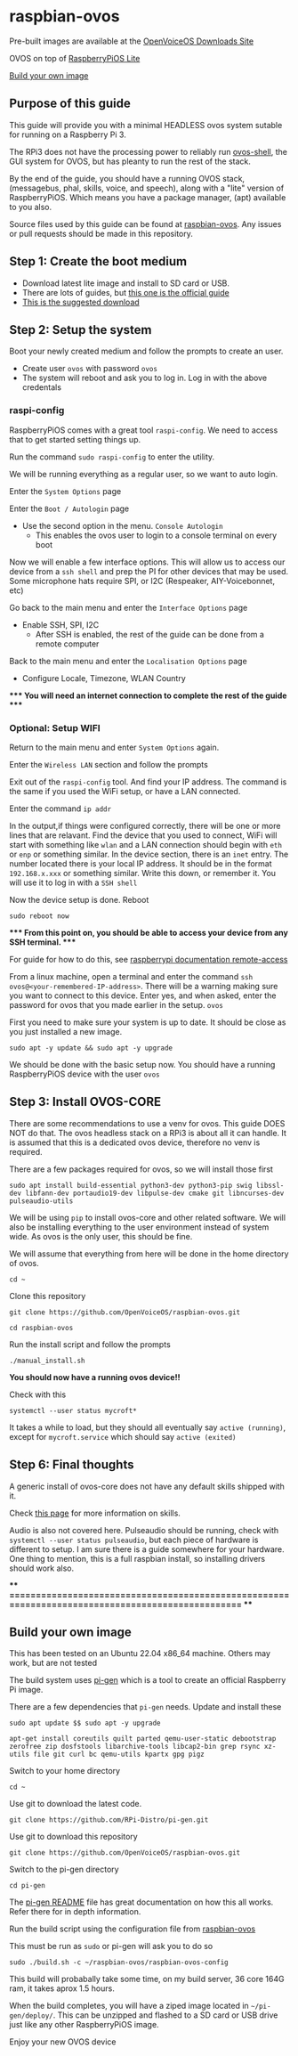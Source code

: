 # raspbian-ovos

Pre-built images are available at the [OpenVoiceOS Downloads Site](https://downloads.openvoiceos.com/images/picroft/github/workspace/pi-gen/deploy/)

OVOS on top of [RaspberryPiOS Lite](https://downloads.raspberrypi.org/raspios_lite_arm64/images/raspios_lite_arm64-2023-02-22/2023-02-21-raspios-bullseye-arm64-lite.img.xz)

[Build your own image](#build-your-own-image)

## Purpose of this guide

This guide will provide you with a minimal HEADLESS ovos system sutable for running on a Raspberry Pi 3.

The RPi3 does not have the processing power to reliably run [ovos-shell](https://github.com/OpenVoiceOS/ovos-shell), the GUI system for OVOS, but has pleanty to run the rest of the stack.

By the end of the guide, you should have a running OVOS stack, (messagebus, phal, skills, voice, and speech), along with a "lite" version of RaspberryPiOS.  Which means you have a package manager, (apt) available to you also.

Source files used by this guide can be found at [raspbian-ovos](https://github.com/OpenVoiceOS/raspbian-ovos).  Any issues or pull requests should be made in this repository.

## Step 1: Create the boot medium

- Download latest lite image and install to SD card or USB.
- There are lots of guides, but [this one is the official guide](https://www.raspberrypi.com/documentation/computers/getting-started.html)
- [This is the suggested download](https://www.raspberrypi.com/software/operating-systems/#raspberry-pi-os-64-bit)

## Step 2: Setup the system
Boot your newly created medium and follow the prompts to create an user.
- Create user `ovos` with password `ovos`
- The system will reboot and ask you to log in.  Log in with the above credentals

### raspi-config

RaspberryPiOS comes with a great tool `raspi-config`.  We need to access that to get started setting things up.

Run the command `sudo raspi-config` to enter the utility.

We will be running everything as a regular user, so we want to auto login.

Enter the `System Options` page

Enter the `Boot / Autologin` page
- Use the second option in the menu.  `Console Autologin`
  - This enables the ovos user to login to a console terminal on every boot

Now we will enable a few interface options.  This will allow us to access our device from a `ssh shell` and prep the PI for other devices that may be used.  Some microphone hats require SPI, or I2C (Respeaker, AIY-Voicebonnet, etc)

Go back to the main menu and enter the `Interface Options` page
- Enable SSH, SPI, I2C
  - After SSH is enabled, the rest of the guide can be done from a remote computer

Back to the main menu and enter the `Localisation Options` page
- Configure Locale, Timezone, WLAN Country

<strong>*** You will need an internet connection to complete the rest of the guide ***</strong>

### Optional: Setup WIFI
Return to the main menu and enter `System Options` again.

Enter the `Wireless LAN` section and follow the prompts

Exit out of the `raspi-config` tool.  And find your IP address.  The command is the same if you used the WiFi setup, or have a LAN connected.

Enter the command `ip addr`

In the output,if things were configured correctly, there will be one or more lines that are relavant.  Find the device that you used to connect, WiFi will start with something like `wlan` and a LAN connection should begin with `eth` or `enp` or something similar.  In the device section, there is an `inet` entry.  The number located there is your local IP address.  It should be in the format `192.168.x.xxx` or something similar.  Write this down, or remember it.  You will use it to log in with a `SSH shell`

Now the device setup is done.  Reboot

`sudo reboot now`

<strong>*** From this point on, you should be able to access your device from any SSH terminal. *** </strong>

For guide for how to do this, see [raspberrypi documentation remote-access](https://www.raspberrypi.com/documentation/computers/remote-access.html)

From a linux machine, open a terminal and enter the command `ssh ovos@<your-remembered-IP-address>`.  There will be a warning making sure you want to connect to this device.  Enter yes, and when asked, enter the password for ovos that you made earlier in the setup. `ovos`

First you need to make sure your system is up to date.  It should be close as you just installed a new image.

`sudo apt -y update && sudo apt -y upgrade`

We should be done with the basic setup now.  You should have a running RaspberryPiOS device with the user `ovos`

## Step 3: Install OVOS-CORE

There are some recommendations to use a venv for ovos. This guide DOES NOT do that.  The ovos headless stack on a RPi3 is about all it can handle.  It is assumed that this is a dedicated ovos device, therefore no venv is required.

There are a few packages required for ovos, so we will install those first

`sudo apt install build-essential python3-dev python3-pip swig libssl-dev libfann-dev portaudio19-dev libpulse-dev cmake git libncurses-dev pulseaudio-utils`

We will be using `pip` to install ovos-core and other related software.  We will also be installing everything to the user environment instead of system wide.  As ovos is the only user, this should be fine.

We will assume that everything from here will be done in the home directory of ovos.

`cd ~`

Clone this repository

`git clone https://github.com/OpenVoiceOS/raspbian-ovos.git`

`cd raspbian-ovos`

Run the install script and follow the prompts

`./manual_install.sh`

<strong>You should now have a running ovos device!!</strong>

Check with this

`systemctl --user status mycroft*`

It takes a while to load, but they should all eventually say `active (running)`, except for `mycroft.service` which should say `active (exited)`

## Step 6: Final thoughts

A generic install of ovos-core does not have any default skills shipped with it.

Check [this page](https://openvoiceos.github.io/community-docs/skills/) for more information on skills.

Audio is also not covered here.  Pulseaudio should be running, check with `systemctl --user status pulseaudio`, but each piece of hardware is different to setup.  I am sure there is a guide somewhere for your hardware.  One thing to mention, this is a full raspbian install, so installing drivers should work also.

<strong>** ================================================================================================= **</strong>


## Build your own image

This has been tested on an Ubuntu 22.04 x86_64 machine.  Others may work, but are not tested

The build system uses [pi-gen](https://github.com/RPi-Distro/pi-gen) which is a tool to create an official Raspberry Pi image.

There are a few dependencies that `pi-gen` needs.  Update and install these

`sudo apt update $$ sudo apt -y upgrade`

`apt-get install coreutils quilt parted qemu-user-static debootstrap zerofree zip dosfstools libarchive-tools libcap2-bin grep rsync xz-utils file git curl bc qemu-utils kpartx gpg pigz`

Switch to your home directory

`cd ~`

Use git to download the latest code.

`git clone https://github.com/RPi-Distro/pi-gen.git`

Use git to download this repository

`git clone https://github.com/OpenVoiceOS/raspbian-ovos.git`

Switch to the pi-gen directory

`cd pi-gen`

The [pi-gen README](https://github.com/RPi-Distro/pi-gen#readme) file has great documentation on how this all works.  Refer there for in depth information.

Run the build script using the configuration file from [raspbian-ovos](https://github.com/OpenVoiceOS/raspbian-ovos/blob/main/raspbian-ovos-config)

This must be run as `sudo` or pi-gen will ask you to do so

`sudo ./build.sh -c ~/raspbian-ovos/raspbian-ovos-config`

This build will probabally take some time, on my build server, 36 core 164G ram, it takes aprox 1.5 hours.

When the build completes, you will have a ziped image located in `~/pi-gen/deploy/`.  This can be unzipped and flashed to a SD card or USB drive just like any other RaspberryPiOS image.

Enjoy your new OVOS device
